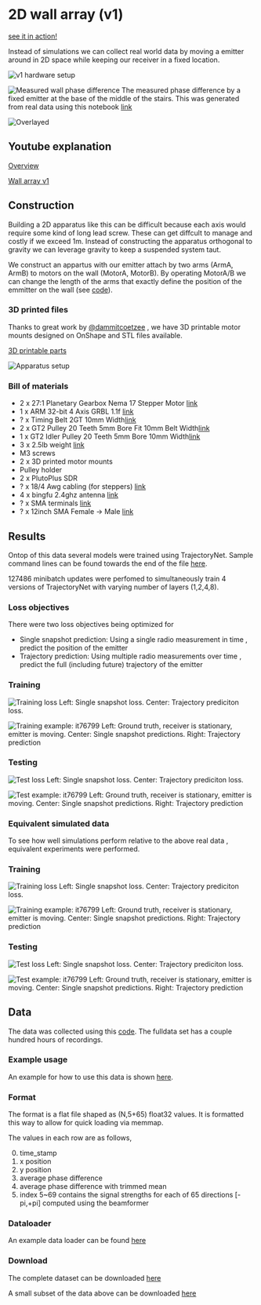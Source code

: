 # 2D wall array (v1)

[see it in action!](https://www.youtube.com/shorts/2BFlrQI8Ydw)

Instead of simulations we can collect real world data by moving a emitter around in 2D space while keeping our receiver in a fixed location.

![v1 hardware setup](v1_hardware_setup.png)

![Measured wall phase difference](20mm_res_map.png)
The measured phase difference by a fixed emitter at the base of the middle of the stairs. This was generated from real data using this notebook [link](/spf/notebooks/visualize_angle.ipynb)

![Overlayed](v1_hardware_setup_phase.png)

## Youtube explanation

[Overview](https://www.youtube.com/watch?v=vj99KvB2AcA)

[Wall array v1](https://youtu.be/ljlRKGjBUoE)

## Construction 

Building a 2D apparatus like this can be difficult because each axis would require some kind of long lead screw. These can get diffcult to manage and costly if we exceed 1m. Instead of constructing the apparatus orthogonal to gravity we can leverage gravity to keep a suspended system taut.

We construct an appartus with our emitter attach by two arms (ArmA, ArmB) to motors on the wall (MotorA, MotorB). By operating MotorA/B we can change the length of the arms that exactly define the position of the emmitter on the wall (see [code](/spf/grbl/grbl_interactive.py)).

### 3D printed files

Thanks to great work by [@dammitcoetzee](https://github.com/dammitcoetzee) , we have 3D printable motor mounts designed on OnShape and STL files available.

[3D printable parts](3D_printed_parts/)

![Apparatus setup](onshape_setup.png)

### Bill of materials

* 2 x 27:1 Planetary Gearbox Nema 17 Stepper Motor  [link](https://www.amazon.com/gp/product/B00WAUKZWG)
* 1 x ARM 32-bit 4 Axis GRBL 1.1f [link](https://www.amazon.com/gp/product/B09SZDTBHS)
* ? x Timing Belt 2GT 10mm Width[link](https://www.amazon.com/gp/product/B07PGHTSLT)
* 2 x GT2 Pulley 20 Teeth 5mm Bore Fit 10mm Belt Width[link](https://www.amazon.com/gp/product/B09X18H75P)
* 1 x GT2 Idler Pulley 20 Teeth 5mm Bore 10mm Width[link](https://www.amazon.com/gp/product/B07BPKX47Y)
* 3 x 2.5lb weight [link](https://www.amazon.com/gp/product/B09NLFHMMH)
* M3 screws
* 2 x 3D printed motor mounts
* Pulley holder
* 2 x PlutoPlus SDR
* ? x 18/4 Awg cabling (for steppers) [link](https://www.amazon.com/gp/product/B01GZ50P7Q)
* 4 x bingfu 2.4ghz antenna [link](https://www.amazon.com/gp/product/B09J8N8TXW/)
* ? x SMA terminals [link](https://www.amazon.com/gp/product/B07G2PBZBL)
* ? x 12inch SMA Female -> Male [link](https://www.amazon.com/gp/product/B07MJQWH8S)

## Results

Ontop of this data several models were trained using TrajectoryNet. Sample command lines can be found towards the end of the file [here](commands).

127486 minibatch updates were perfomed to simultaneously train 4 versions of TrajectoryNet with varying number of layers (1,2,4,8). 


### Loss objectives

There were two loss objectives being optimized for
* Single snapshot prediction: Using a single radio measurement in time , predict the position of the emitter
* Trajectory prediction: Using multiple radio measurements over time , predict the full (including future) trajectory of the emitter

### Training
![Training loss](results/real/output_mb64_reference_lr0.001_real_loss_Train_127486.png)
Left: Single snapshot loss. Center: Trajectory prediciton loss. 

![Training example: it76799](results/real/output_mb64_reference_lr0.001_real_TrajectoryNet_l4_76799_train.png)
Left: Ground truth, receiver is stationary, emitter is moving. Center: Single snapshot predictions. Right: Trajectory prediction

### Testing
![Test loss](results/real/output_mb64_reference_lr0.001_real_loss_Test_127486.png)
Left: Single snapshot loss. Center: Trajectory prediciton loss. 

![Test example: it76799](results/real/output_mb64_reference_lr0.001_real_TrajectoryNet_l4_76799_test.png)
Left: Ground truth, receiver is stationary, emitter is moving. Center: Single snapshot predictions. Right: Trajectory prediction

### Equivalent simulated data

To see how well simulations perform relative to the above real data , equivalent experiments were performed.

### Training
![Training loss](results/sim/output_mb64_reference_lr0.001_loss_Train_118270.png)
Left: Single snapshot loss. Center: Trajectory prediciton loss. 

![Training example: it76799](results/sim/output_mb64_reference_lr0.001_TrajectoryNet_l4_118271_train.png)
Left: Ground truth, receiver is stationary, emitter is moving. Center: Single snapshot predictions. Right: Trajectory prediction

### Testing
![Test loss](results/sim/output_mb64_reference_lr0.001_loss_Test_118270.png)
Left: Single snapshot loss. Center: Trajectory prediciton loss. 

![Test example: it76799](results/sim/output_mb64_reference_lr0.001_TrajectoryNet_l4_118271_test.png)
Left: Ground truth, receiver is stationary, emitter is moving. Center: Single snapshot predictions. Right: Trajectory prediction

## Data

The data was collected using this [code](https://github.com/misko/spf/blob/3fd9fbcd7fd192fb53045ff7109e15664a48983b/software/grbl_sdr_collect.py#L42). The fulldata set has a couple hundred hours of recordings.

### Example usage

An example for how to use this data is shown [here](/spf/notebooks/load_real_data_session.ipynb).

### Format

The format is a flat file shaped as (N,5+65) float32 values. It is formatted this way to allow for quick loading via memmap. 

The values in each row are as follows,

0) time_stamp
1) x position
2) y position
3) average phase difference
4) average phase difference with trimmed mean
5) index 5~69 contains the signal strengths for each of 65 directions [-pi,+pi] computed using the beamformer


### Dataloader

An example data loader can be found [here](https://github.com/misko/spf/blob/0a19260e9d5acec31f8c16b43fd75d85143b6a02/spf/dataset/spf_dataset.py#L98)

### Download

The complete dataset can be downloaded [here](https://www.dropbox.com/s/z2npdruftr57q48/data_dec2023.zip?dl=0)

A small subset of the data above can be downloaded [here](https://www.dropbox.com/s/zt7md2c9fpbgnc6/sample_data_dec2023.zip?dl=0)


